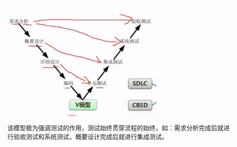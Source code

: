 <img src="img/watermark,type_ZmFuZ3poZW5naGVpdGk,shadow_10,text_aHR0cHM6Ly9ibG9nLmNzZG4ubmV0L2ltcmVhbF8=,size_16,color_FFFFFF,t_70-20220919140836387.jpeg" alt="img" style="zoom: 33%;" />

该模型极为强调测试的作用，测试始终贯穿流程的始终，如：需求分析完成后就进行验收测试和系统测试，概要设计完成后就进行集成测试。


